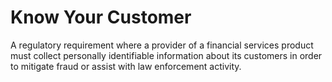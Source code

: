 # Know Your Customer

A regulatory requirement where a provider of a financial services product must collect personally identifiable information about its customers in order to mitigate fraud or assist with law enforcement activity. 

